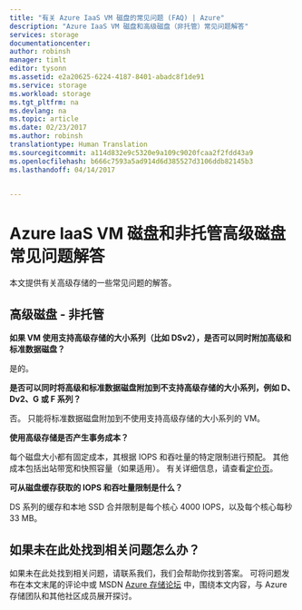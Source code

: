 ```yaml
---
title: "有关 Azure IaaS VM 磁盘的常见问题 (FAQ) | Azure"
description: "Azure IaaS VM 磁盘和高级磁盘（非托管）常见问题解答"
services: storage
documentationcenter: 
author: robinsh
manager: timlt
editor: tysonn
ms.assetid: e2a20625-6224-4187-8401-abadc8f1de91
ms.service: storage
ms.workload: storage
ms.tgt_pltfrm: na
ms.devlang: na
ms.topic: article
ms.date: 02/23/2017
ms.author: robinsh
translationtype: Human Translation
ms.sourcegitcommit: a114d832e9c5320e9a109c9020fcaa2f2fdd43a9
ms.openlocfilehash: b666c7593a5ad914d6d385527d3106ddb82145b3
ms.lasthandoff: 04/14/2017


---
```

# <a name="frequently-asked-questions-about-azure-iaas-vm-disks-and-unmanaged-premium-disks"></a>Azure IaaS VM 磁盘和非托管高级磁盘常见问题解答

本文提供有关高级存储的一些常见问题的解答。



## <a name="premium-disks--unmanaged"></a>高级磁盘 - 非托管

**如果 VM 使用支持高级存储的大小系列（比如 DSv2），是否可以同时附加高级和标准数据磁盘？** 

是的。

**是否可以同时将高级和标准数据磁盘附加到不支持高级存储的大小系列，例如 D、Dv2、G 或 F 系列？**

否。 只能将标准数据磁盘附加到不使用支持高级存储的大小系列的 VM。


**使用高级存储是否产生事务成本？**

每个磁盘大小都有固定成本，其根据 IOPS 和吞吐量的特定限制进行预配。 其他成本包括出站带宽和快照容量（如果适用）。 有关详细信息，请查看[定价页](https://www.azure.cn/pricing/details/storage/)。

**可从磁盘缓存获取的 IOPS 和吞吐量限制是什么？**

DS 系列的缓存和本地 SSD 合并限制是每个核心 4000 IOPS，以及每个核心每秒 33 MB。 

## <a name="what-if-my-question-isnt-answered-here"></a>如果未在此处找到相关问题怎么办？

如果未在此处找到相关问题，请联系我们，我们会帮助你找到答案。 可将问题发布在本文末尾的评论中或 MSDN [Azure 存储论坛](https://social.msdn.microsoft.com/forums/azure/home?forum=windowsazuredata) 中，围绕本文内容，与 Azure 存储团队和其他社区成员展开探讨。


